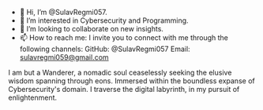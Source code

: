 - 👋 Hi, I’m @SulavRegmi057.
- 👀 I’m interested in Cybersecurity and Programming.
- 💞️ I’m looking to collaborate on new insights.
- 📫 How to reach me: I invite you to connect with me through the following channels:
                            GitHub: @SulavRegmi057
                            Email: sulavregmi059@gmail.com
<!---
SulavRegmi057/SulavRegmi057 is a ✨ special ✨ repository because its `README.md` (this file) appears on your GitHub profile.
You can click the Preview link to take a look at your changes.
--->
I am but a Wanderer, a nomadic soul ceaselessly seeking the elusive wisdom spanning through eons.
Immersed within the boundless expanse of Cybersecurity's domain.
I traverse the digital labyrinth, in my pursuit of enlightenment.
